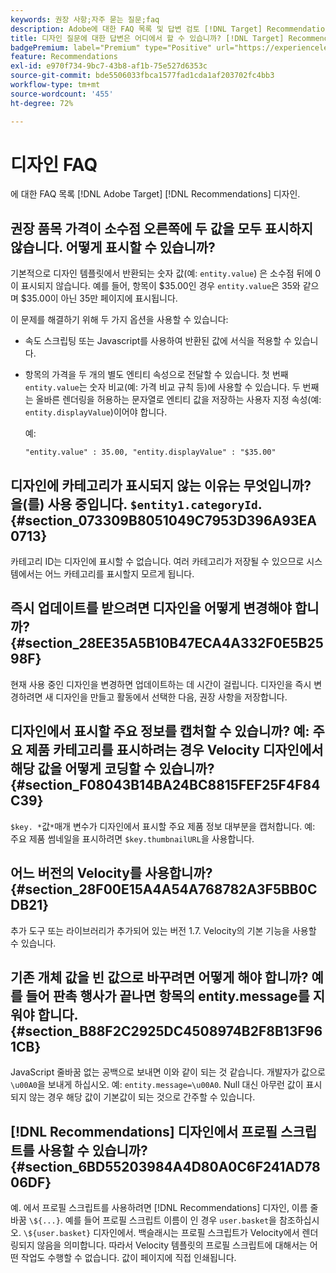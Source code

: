 ```yaml
---
keywords: 권장 사항;자주 묻는 질문;faq
description: Adobe에 대한 FAQ 목록 및 답변 검토 [!DNL Target] Recommendations 디자인.
title: 디자인 질문에 대한 답변은 어디에서 할 수 있습니까? [!DNL Target] Recommendations?
badgePremium: label="Premium" type="Positive" url="https://experienceleague.adobe.com/docs/target/using/introduction/intro.html?lang=en#premium newtab=true" tooltip="See what's included in Target Premium."
feature: Recommendations
exl-id: e970f734-9bc7-43b8-af1b-75e527d6353c
source-git-commit: bde5506033fbca1577fad1cda1af203702fc4bb3
workflow-type: tm+mt
source-wordcount: '455'
ht-degree: 72%

---
```


# 디자인 FAQ

에 대한 FAQ 목록 [!DNL Adobe Target] [!DNL Recommendations] 디자인.

## 권장 품목 가격이 소수점 오른쪽에 두 값을 모두 표시하지 않습니다. 어떻게 표시할 수 있습니까?

기본적으로 디자인 템플릿에서 반환되는 숫자 값(예: `entity.value`) 은 소수점 뒤에 0이 표시되지 않습니다. 예를 들어, 항목이 $35.00인 경우 `entity.value`은 35와 같으며 $35.00이 아닌 35만 페이지에 표시됩니다.

이 문제를 해결하기 위해 두 가지 옵션을 사용할 수 있습니다:

* 속도 스크립팅 또는 Javascript를 사용하여 반환된 값에 서식을 적용할 수 있습니다.

* 항목의 가격을 두 개의 별도 엔티티 속성으로 전달할 수 있습니다. 첫 번째 `entity.value`는 숫자 비교(예: 가격 비교 규칙 등)에 사용할 수 있습니다. 두 번째는 올바른 렌더링을 허용하는 문자열로 엔티티 값을 저장하는 사용자 지정 속성(예: `entity.displayValue`)이어야 합니다.

   예:

   `"entity.value" : 35.00, "entity.displayValue" : "$35.00"`

## 디자인에 카테고리가 표시되지 않는 이유는 무엇입니까? 을(를) 사용 중입니다. `$entity1.categoryId`. {#section_073309B8051049C7953D396A93EA0713}

카테고리 ID는 디자인에 표시할 수 없습니다. 여러 카테고리가 저장될 수 있으므로 시스템에서는 어느 카테고리를 표시할지 모르게 됩니다.

## 즉시 업데이트를 받으려면 디자인을 어떻게 변경해야 합니까? {#section_28EE35A5B10B47ECA4A332F0E5B2598F}

현재 사용 중인 디자인을 변경하면 업데이트하는 데 시간이 걸립니다. 디자인을 즉시 변경하려면 새 디자인을 만들고 활동에서 선택한 다음, 권장 사항을 저장합니다.

## 디자인에서 표시할 주요 정보를 캡처할 수 있습니까? 예: 주요 제품 카테고리를 표시하려는 경우 Velocity 디자인에서 해당 값을 어떻게 코딩할 수 있습니까? {#section_F08043B14BA24BC8815FEF25F4F84C39}

`$key. *`값`*`매개 변수가 디자인에서 표시할 주요 제품 정보 대부분을 캡처합니다. 예: 주요 제품 썸네일을 표시하려면 `$key.thumbnailURL`을 사용합니다.

## 어느 버전의 Velocity를 사용합니까? {#section_28F00E15A4A54A768782A3F5BB0CDB21}

추가 도구 또는 라이브러리가 추가되어 있는 버전 1.7. Velocity의 기본 기능을 사용할 수 있습니다.

## 기존 개체 값을 빈 값으로 바꾸려면 어떻게 해야 합니까? 예를 들어 판촉 행사가 끝나면 항목의 entity.message를 지워야 합니다. {#section_B88F2C2925DC4508974B2F8B13F961CB}

JavaScript 줄바꿈 없는 공백으로 보내면 이와 같이 되는 것 같습니다. 개발자가 값으로 `\u00A0`을 보내게 하십시오. 예: `entity.message=\u00A0`. Null 대신 아무런 값이 표시되지 않는 경우 해당 값이 기본값이 되는 것으로 간주할 수 있습니다.

## [!DNL Recommendations] 디자인에서 프로필 스크립트를 사용할 수 있습니까? {#section_6BD55203984A4D80A0C6F241AD7806DF}

예. 에서 프로필 스크립트를 사용하려면 [!DNL Recommendations] 디자인, 이름 줄 바꿈 `\${...}`. 예를 들어 프로필 스크립트 이름이 인 경우 `user.basket`을 참조하십시오. `\${user.basket}` 디자인에서. 백슬래시는 프로필 스크립트가 Velocity에서 렌더링되지 않음을 의미합니다. 따라서 Velocity 템플릿의 프로필 스크립트에 대해서는 어떤 작업도 수행할 수 없습니다. 값이 페이지에 직접 인쇄됩니다.
